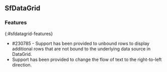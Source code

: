 ## SfDataGrid

### Features
{:#sfdatagrid-features}

* \#230785 - Support has been provided to unbound rows to display additional rows that are not bound to the underlying data source in DataGrid.
* Support has been provided to change the flow of text to the right-to-left direction.